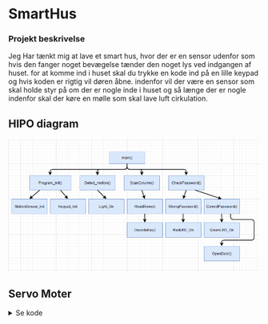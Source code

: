# SmartHus

### Projekt beskrivelse
Jeg Har tænkt mig at lave et smart hus, hvor der er en sensor udenfor som hvis den fanger noget bevægelse tænder den noget lys ved indgangen af huset. for at komme ind i huset skal du trykke en kode ind på en lille keypad og hvis koden er rigtig vil døren åbne. indenfor vil der være en sensor som skal holde styr på om der er nogle inde i huset og så længe der er nogle indenfor skal der køre en mølle som skal lave luft cirkulation.

## HIPO diagram
![image](Pictures/HIPODiagram.PNG)
## Servo Moter
<details><summary>Se kode</summary>
```c
    // Compare Output Mode: Fast PWM Mode: Clear OC1A on Compare Match, set OC1A at BOTTOM, non-inverting mode (Table 17-5)
	TCCR1A |= (1<<COM1A1);
	
	//Waveform Generation Mode: Mode 8 Fast PWM: WGMn3 = 1 (Table 17-2)
	TCCR1B |= (1 << WGM13);
	
	// Clock Select Bit: clk/8 prescaling: CS = 011 : = 1, CS11 = 1 (Table 17-6), frekv. = 50Hz
	TCCR1B |= (1<<CS11);
	
	ICR1 = 20000;
```
</details>

![image](Pictures/ServoMoter.png)
## Sådan sætter du det op på en elegoo mega2560
PORTK 1, 2, 3, 4, 5, 6 og 7 er til keypad.
De tilhøre pin A7, A8, A9, A10, A11, A12, A13, A14 og A15.

PORTB 7 skal føre til en 330 omh modstand som går videre til en led som skal er dit lys.
PORTB 7 er Pin 13 på boarded.

PORTB 6 skal gå hen til det midderste ben på din HC--SR501 Body Sensor Module.
PORTB 6 er Pin 12.

PORTB 5 skal føre til den orange ledning på servo moteren
PORTB 5 er Pin 11.

PORTH 4 skal føre til en 330 omh modstand som går videre til en rød LED som lyser hvis du skriver koden forkert.
PORTH 4 er Pin 7

PORTH 5 skal føre til en 330 omh modstand som går videre til en Grøn LED som lyser hvis du skriver koden rigtig.
PORTH 5 er Pin 8
